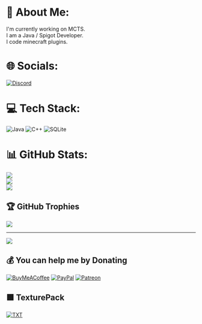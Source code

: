 # :dizzy: About Me:
I'm currently working on MCTS. <br>I am a Java / Spigot Developer. <br>I code minecraft plugins. 


# :globe_with_meridians: Socials:
[![Discord](https://img.shields.io/badge/Discord-%237289DA.svg?logo=discord&logoColor=white)](https://discord.com/users/495545200211394560) 

# :computer: Tech Stack:
![Java](https://img.shields.io/badge/java-%23ED8B00.svg?style=for-the-badge&logo=java&logoColor=white) ![C++](https://img.shields.io/badge/c++-%2300599C.svg?style=for-the-badge&logo=c%2B%2B&logoColor=white) ![SQLite](https://img.shields.io/badge/sqlite-%2307405e.svg?style=for-the-badge&logo=sqlite&logoColor=white)
# :bar_chart: GitHub Stats:
![](https://github-readme-stats.vercel.app/api?username=GameTronic&theme=dark&hide_border=false&include_all_commits=true&count_private=true)<br/>
![](https://github-readme-streak-stats.herokuapp.com/?user=GameTronic&theme=dark&hide_border=false)<br/>
![](https://github-readme-stats.vercel.app/api/top-langs/?username=GameTronic&theme=dark&hide_border=false&include_all_commits=true&count_private=true&layout=compact)

## :trophy: GitHub Trophies
![](https://github-profile-trophy.vercel.app/?username=GameTronic&theme=radical&no-frame=false&no-bg=true&margin-w=4)

---
[![](https://visitcount.itsvg.in/api?id=GameTronic&icon=0&color=0)](https://visitcount.itsvg.in)

## :moneybag: You can help me by Donating
[![BuyMeACoffee](https://img.shields.io/badge/Buy%20Me%20a%20Coffee-ffdd00?style=for-the-badge&logo=buy-me-a-coffee&logoColor=black)](https://buymeacoffee.com/QuackDuck) [![PayPal](https://img.shields.io/badge/PayPal-00457C?style=for-the-badge&logo=paypal&logoColor=white)](https://paypal.me/kaczkaduck) [![Patreon](https://img.shields.io/badge/Patreon-F96854?style=for-the-badge&logo=patreon&logoColor=white)](https://patreon.com/TheQuackDuck)

## :green_square: **TexturePack**
[![TXT](https://img.shields.io/badge/MC-Texturepack-brightgreen)](https://gametronic.github.io/TXT/)
